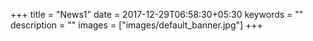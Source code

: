 +++
title =  "News1"
date = 2017-12-29T06:58:30+05:30
keywords = ""
description = ""
images = ["images/default_banner.jpg"]
+++
